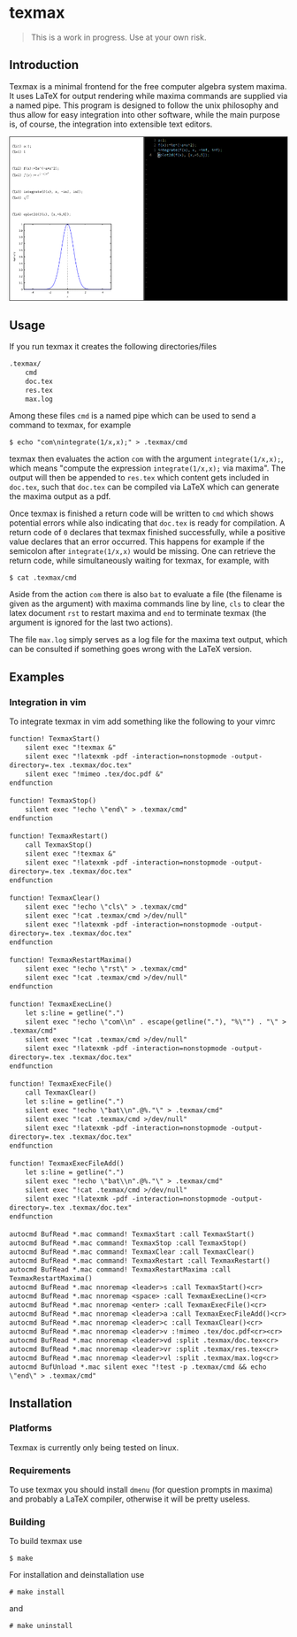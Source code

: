 # texmax
> This is a work in progress. Use at your own risk.

## Introduction
Texmax is a minimal frontend for the free computer algebra system maxima.
It uses LaTeX for output rendering while maxima commands are supplied via a
named pipe.
This program is designed to follow the unix philosophy and thus allow for easy
integration into other software, while the main purpose is, of course, the
integration into extensible text editors.

![](https://github.com/jackerschott/texmax/raw/dev/screenshot.png)

## Usage
If you run texmax it creates the following directories/files

    .texmax/
        cmd
        doc.tex
        res.tex
        max.log

Among these files `cmd` is a named pipe which can be used to send a command to
texmax, for example

    $ echo "com\nintegrate(1/x,x);" > .texmax/cmd

texmax then evaluates the action `com` with the argument `integrate(1/x,x);`,
which means "compute the expression `integrate(1/x,x);` via maxima".
The output will then be appended to `res.tex` which content gets included in
`doc.tex`, such that `doc.tex` can be compiled via LaTeX which can generate the
maxima output as a pdf.

Once texmax is finished a return code will be written to `cmd` which shows 
potential errors while also indicating that `doc.tex` is ready for compilation.
A return code of `0` declares that texmax finished successfully, while a
positive value declares that an error occurred.
This happens for example if the semicolon after `integrate(1/x,x)` would be
missing.
One can retrieve the return code, while simultaneously waiting for texmax, for
example, with
    
    $ cat .texmax/cmd


Aside from the action `com` there is also `bat` to evaluate a file (the filename
is given as the argument) with maxima commands line by line, `cls` to clear the
latex document `rst` to restart maxima and `end` to terminate texmax (the
argument is ignored for the last two actions).

The file `max.log` simply serves as a log file for the maxima text output, which
can be consulted if something goes wrong with the LaTeX version.

## Examples
### Integration in vim
To integrate texmax in vim add something like the following to your vimrc
```vim
function! TexmaxStart()
    silent exec "!texmax &"
    silent exec "!latexmk -pdf -interaction=nonstopmode -output-directory=.tex .texmax/doc.tex"
    silent exec "!mimeo .tex/doc.pdf &"
endfunction

function! TexmaxStop()
    silent exec "!echo \"end\" > .texmax/cmd"
endfunction

function! TexmaxRestart()
    call TexmaxStop()
    silent exec "!texmax &"
    silent exec "!latexmk -pdf -interaction=nonstopmode -output-directory=.tex .texmax/doc.tex"
endfunction

function! TexmaxClear()
    silent exec "!echo \"cls\" > .texmax/cmd"
    silent exec "!cat .texmax/cmd >/dev/null"
    silent exec "!latexmk -pdf -interaction=nonstopmode -output-directory=.tex .texmax/doc.tex"
endfunction

function! TexmaxRestartMaxima()
    silent exec "!echo \"rst\" > .texmax/cmd"
    silent exec "!cat .texmax/cmd >/dev/null"
endfunction

function! TexmaxExecLine()
    let s:line = getline(".")
    silent exec "!echo \"com\\n" . escape(getline("."), "%\"") . "\" > .texmax/cmd"
    silent exec "!cat .texmax/cmd >/dev/null"
    silent exec "!latexmk -pdf -interaction=nonstopmode -output-directory=.tex .texmax/doc.tex"
endfunction

function! TexmaxExecFile()
    call TexmaxClear()
    let s:line = getline(".")
    silent exec "!echo \"bat\\n".@%."\" > .texmax/cmd"
    silent exec "!cat .texmax/cmd >/dev/null"
    silent exec "!latexmk -pdf -interaction=nonstopmode -output-directory=.tex .texmax/doc.tex"
endfunction

function! TexmaxExecFileAdd()
    let s:line = getline(".")
    silent exec "!echo \"bat\\n".@%."\" > .texmax/cmd"
    silent exec "!cat .texmax/cmd >/dev/null"
    silent exec "!latexmk -pdf -interaction=nonstopmode -output-directory=.tex .texmax/doc.tex"
endfunction

autocmd BufRead *.mac command! TexmaxStart :call TexmaxStart()
autocmd BufRead *.mac command! TexmaxStop :call TexmaxStop()
autocmd BufRead *.mac command! TexmaxClear :call TexmaxClear()
autocmd BufRead *.mac command! TexmaxRestart :call TexmaxRestart()
autocmd BufRead *.mac command! TexmaxRestartMaxima :call TexmaxRestartMaxima()
autocmd BufRead *.mac nnoremap <leader>s :call TexmaxStart()<cr>
autocmd BufRead *.mac nnoremap <space> :call TexmaxExecLine()<cr>
autocmd BufRead *.mac nnoremap <enter> :call TexmaxExecFile()<cr>
autocmd BufRead *.mac nnoremap <leader>a :call TexmaxExecFileAdd()<cr>
autocmd BufRead *.mac nnoremap <leader>c :call TexmaxClear()<cr>
autocmd BufRead *.mac nnoremap <leader>v :!mimeo .tex/doc.pdf<cr><cr>
autocmd BufRead *.mac nnoremap <leader>vd :split .texmax/doc.tex<cr>
autocmd BufRead *.mac nnoremap <leader>vr :split .texmax/res.tex<cr>
autocmd BufRead *.mac nnoremap <leader>vl :split .texmax/max.log<cr>
autocmd BufUnload *.mac silent exec "!test -p .texmax/cmd && echo \"end\" > .texmax/cmd"
```

## Installation
### Platforms
Texmax is currently only being tested on linux.

### Requirements
To use texmax you should install `dmenu` (for question prompts in maxima) and
probably a LaTeX compiler, otherwise it will be pretty useless.

### Building
To build texmax use

    $ make

For installation and deinstallation use

    # make install

and

    # make uninstall
